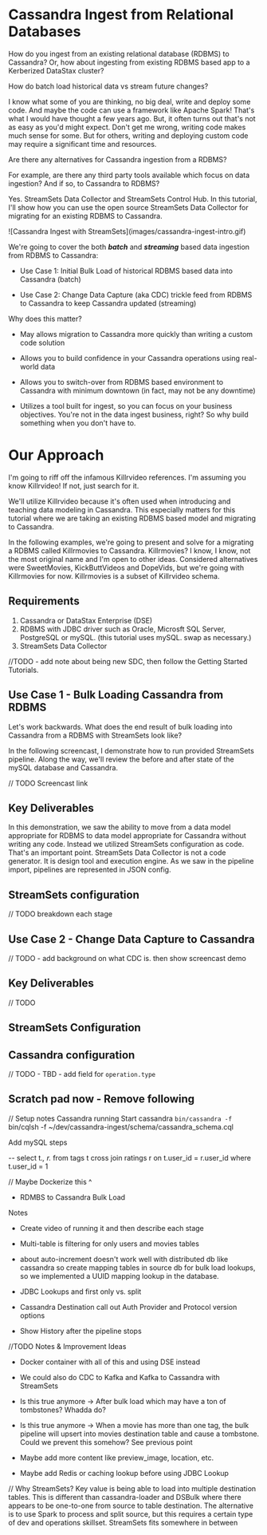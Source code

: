 # Cassandra Ingest from Relational Databases

How do you ingest from an existing relational database (RDBMS) to Cassandra?  Or, how about ingesting from existing RDBMS based app to a Kerberized DataStax cluster?  

How do batch load historical data vs stream future changes?

I know what some of you are thinking, no big deal, write and deploy some code.  And maybe the code can use a framework like Apache Spark!  That's what I would have thought a few years ago. But, it often turns out that's not as easy as you'd might expect.  Don't get me wrong, writing code makes much sense for some.  But for others, writing and deploying custom code may require a significant time and resources.  

Are there any alternatives for Cassandra ingestion from a RDBMS?

For example, are there any third party tools available which focus on data ingestion?  And if so,  to Cassandra to RDBMS?  

Yes.  StreamSets Data Collector and StreamSets Control Hub.  In this tutorial, I'll show how you can use the open source StreamSets Data Collector for migrating for an existing RDBMS to Cassandra.


<todo insert screenshot or animated gif>
![Cassandra Ingest with StreamSets](images/cassandra-ingest-intro.gif)

We're going to cover the both **_batch_** and **_streaming_** based  data ingestion from RDBMS to Cassandra:

* Use Case 1: Initial Bulk Load of historical RDBMS based data into Cassandra (batch)

* Use Case 2: Change Data Capture (aka CDC) trickle feed from RDBMS to Cassandra to keep Cassandra updated (streaming)

Why does this matter?

* May allows migration to Cassandra more quickly than writing a custom code solution

* Allows you to build confidence in your Cassandra operations using real-world data

* Allows you to switch-over from RDBMS based environment to Cassandra with minimum downtown (in fact, may not be any downtime)

* Utilizes a tool built for ingest, so you can focus on your business objectives.  You're not in the data ingest business, right?  So why build something when you don't have to.


# Our Approach

I'm going to riff off the infamous Killrvideo references.  I'm assuming you know Killrvideo!  If not, just search for it.  

We'll utilize Killrvideo because it's often used when introducing and teaching data modeling in Cassandra.  This especially matters for this tutorial where we are taking an existing RDBMS based model and migrating to Cassandra.  

In the following examples, we're going to present and solve for a migrating a RDBMS called Killrmovies to Cassandra.  Killrmovies?  I know, I know, not the most original name and I'm open to other ideas.  Considered alternatives were SweetMovies, KickButtVideos and DopeVids, but we're going with Killrmovies for now.  Killrmovies is a subset of Killrvideo schema.   


## Requirements

1. Cassandra or DataStax Enterprise (DSE)
2. RDBMS with JDBC driver such as Oracle, Microsft SQL Server, PostgreSQL or mySQL.  (this tutorial uses mySQL.  swap as necessary.)
3. StreamSets Data Collector

//TODO - add note about being new SDC, then follow the Getting Started Tutorials.

## Use Case 1 - Bulk Loading Cassandra from RDBMS

Let's work backwards.  What does the end result of bulk loading into Cassandra from a RDBMS with StreamSets look like?

In the following screencast, I demonstrate how to run provided StreamSets pipeline.  Along the way, we'll review the before and after state of the mySQL database and Cassandra.

// TODO Screencast link


## Key Deliverables

In this demonstration, we saw the ability to move from a data model appropriate for RDBMS to data model appropriate for Cassandra without writing any code. Instead we utilized StreamSets configuration as code.  That's an important point.  StreamSets Data Collector is not a code generator.  It is design tool and execution engine.  As we saw in the pipeline import, pipelines are represented in JSON config.  

## StreamSets configuration
// TODO breakdown each stage








## Use Case 2 - Change Data Capture to Cassandra

// TODO - add background on what CDC is.  then show screencast demo

## Key Deliverables

// TODO

## StreamSets Configuration

## Cassandra configuration
// TODO - TBD - add field for `operation.type`






## Scratch pad now - Remove following

// Setup notes
Cassandra running
Start cassandra `bin/cassandra -f`
bin/cqlsh -f ~/dev/cassandra-ingest/schema/cassandra_schema.cql

Add mySQL steps

-- select t.*, r.* from tags t cross join ratings r on t.user_id = r.user_id where t.user_id = 1

// Maybe Dockerize this ^

* RDMBS to Cassandra Bulk Load

Notes
* Create video of running it and then describe each stage

* Multi-table is filtering for only users and movies tables

* about auto-increment doesn't work well with distributed db like cassandra so create mapping tables in source db for bulk load lookups, so we implemented a UUID mapping lookup in the database.

* JDBC Lookups and first only vs. split

* Cassandra Destination call out Auth Provider and Protocol version options

* Show History after the pipeline stops




//TODO Notes & Improvement Ideas

* Docker container with all of this and using DSE instead

* We could also do CDC to Kafka and Kafka to Cassandra with StreamSets

* Is this true anymore -> After bulk load which may have a ton of tombstones?  Whadda do?

* Is this true anymore -> When a movie has more than one tag, the bulk pipeline will upsert into movies destination table and cause a tombstone.  Could we prevent this somehow?  See previous point


* Maybe add more content like preview_image, location, etc.

* Maybe add Redis or caching lookup before using JDBC Lookup



// Why StreamSets?
Key value is being able to load into multiple destination tables.  This is different than cassandra-loader and DSBulk where there appears to be one-to-one from source to table destination.  The alternative is to use Spark to process and split source, but this requires a certain type of dev and operations skillset.  StreamSets fits somewhere in between
